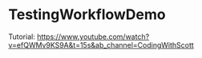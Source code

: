 # TestingWorkflowDemo

Tutorial: https://www.youtube.com/watch?v=efQWMv9KS9A&t=15s&ab_channel=CodingWithScott
